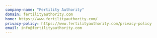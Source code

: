 ```yaml
---
company-name: "Fertility Authority"
domain: fertilityauthority.com
home: https://www.fertilityauthority.com/
privacy-policy: https://www.fertilityauthority.com/privacy-policy
email: info@fertilityauthority.com
---
```




